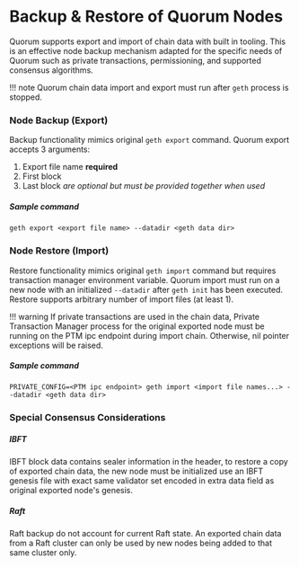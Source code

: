 # Backup & Restore of Quorum Nodes

Quorum supports export and import of chain data with built in tooling. This is an effective node backup mechanism 
adapted for the specific needs of Quorum such as private transactions, permissioning, and supported consensus 
algorithms.


!!! note
    Quorum chain data import and export must run after `geth` process is stopped.

### Node Backup (Export)

Backup functionality mimics original `geth export` command. Quorum export accepts 3 arguments:

1. Export file name **required**
3. First block
4. Last block *are optional but must be provided together when used*

##### Sample command

`geth export <export file name> --datadir <geth data dir>`

### Node Restore (Import)

Restore functionality mimics original `geth import` command but requires transaction manager environment variable.
Quorum import must run on a new node with an initialized `--datadir` after `geth init` has been executed. Restore 
supports arbitrary number of import files (at least 1).

!!! warning
    If private transactions are used in the chain data, Private Transaction Manager process for the original exported 
    node must be running on the PTM ipc endpoint during import chain. Otherwise, nil pointer exceptions will be raised.

##### Sample command

`PRIVATE_CONFIG=<PTM ipc endpoint> geth import <import file names...> --datadir <geth data dir>`

### Special Consensus Considerations

##### IBFT

IBFT block data contains sealer information in the header, to restore a copy of exported chain data, the new node must 
be initialized use an IBFT genesis file with exact same validator set encoded in extra data field as original exported 
node's genesis.

##### Raft

Raft backup do not account for current Raft state. An exported chain data from a Raft cluster can only be used by 
new nodes being added to that same cluster only.